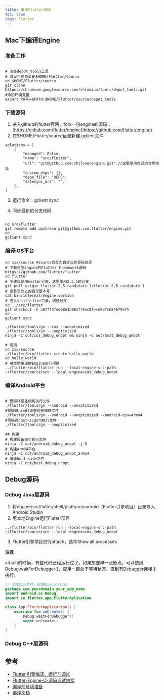```yaml
---
title: 编译Flutter源码
toc: true
tags: Flutter
---
```



## Mac下编译Engine



### 准备工作

```shell

# 准备depot_tools工具
# 假设当前目录是$HOME/Flutter/source
cd $HOME/Flutter/source
git clone https://chromium.googlesource.com/chromium/tools/depot_tools.git
#添加环境变量
export PATH=$PATH:$HOME/Flutter/source/depot_tools
```

### 下载源码

1. 进入github的flutter官网，fork一份engine的源码：[https://github.com/flutter/engine](https://github.com/flutter/engine)
2. 在$HOME/Flutter/source目录新建.gclient文件
```
solutions = [
	{
		"managed": False,
		"name": "src/flutter",
		"url": "git@github.com:shjlone/engine.git",//这里使用自己的仓库地址
		"custom_deps": {},
		"deps_file": "DEPS",
		"safesync_url": "",
	},
]
```
3. 运行命令：gclient sync

4. 同步最新的分支代码
```shell

cd src/flutter
git remote add upstream git@github.com:flutter/engine.git
cd ..
gclient sync

```


### 编译iOS平台


```shell
cd xxx/source #source目录为自定义的源码目录
# 下载对应Engine的Flutter Framework源码 https://github.com/flutter/flutter
cd flutter
# 不建议使用master分支，这里使用2.5.1的分支
git pull origin flutter-2.5-candidate.1:flutter-2.5-candidate.1
# 查看该分支的提交版本号
cat bin/internal/engine.version
# 进入src/flutter目录，切换分支
cd ../src/flutter
git checkout -b a877f6fed68e1b961f76ec0fece9e7c684679e75
cd ..
gclient sync

./flutter/tools/gn --ios --unoptimized
./flutter/tools/gn --unoptimized
ninja -C out/ios_debug_unopt && ninja -C out/host_debug_unopt

# 使用
cd xxx/source
./flutter/bin/flutter create hello_world
cd hello_world
# 用本地编译的Engine运行项目
../flutter/bin/flutter run --local-engine-src-path ~/flutter/source/src --local-engine=ios_debug_unopt
```


### 编译Android平台

```shell

# 预编译设备侧可执行文件
./flutter/tools/gn --android --unoptimized
#预编译arm64设备的预编译文件
./flutter/tools/gn --android --unoptimized --android-cpu=arm64
#预编译host-side可执行文件
./flutter/tools/gn --unoptimized

## 构建
# 构建设备侧可执行文件
ninja -C out/android_debug_unopt -j 8
# 构建arm64平台
ninja -C out/android_debug_unopt_arm64
# 编译host-side文件
ninja -C out/host_debug_unopt
```


## Debug源码

### Debug Java层源码

1. 将engine/src/flutter/shell/platform/android（Flutter引擎项目）目录导入Android Studio
2. 用本地Engine运行Flutter项目

```shell
../flutter/bin/flutter run --local-engine-src-path ~/flutter/source/src --local-engine=ios_debug_unopt
```
3. Flutter引擎项目进行attach，选中Show all processes

**注意**

attach的时候，有些代码已经运行过了。如果想要早一点断点，可以使用Debug.waitForDebugger()，应用一直处于等待状态，直到有Debugger连接才执行。

```kt
// 添加App文件，配置Application
package com.yourdomain.your_app_name
import android.os.Debug
import io.flutter.app.FlutterAplication

class App:FlutterApplication() {
    override fun onCreate() {
        Debug.waitForDebugger()
        super.onCreate()
    }
}
```

### Debug C++层源码





## 参考

- [Flutter 引擎编译、运行与调试](https://www.sunmoonblog.com/2020/06/10/compile-flutter-engine/)
- [Flutter-Engine-C-源码调试初探](https://fucknmb.com/2019/12/06/Flutter-Engine-C-%E6%BA%90%E7%A0%81%E8%B0%83%E8%AF%95%E5%88%9D%E6%8E%A2)
- [编译前环境准备](https://github.com/flutter/flutter/wiki/Setting-up-the-Engine-development-environment)
- [编译文档](https://github.com/flutter/flutter/wiki/Compiling-the-engine)
